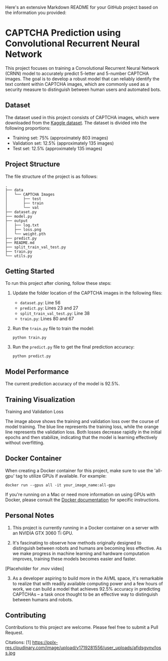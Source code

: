 Here's an extensive Markdown README for your GitHub project based on the information you provided:

# CAPTCHA Prediction using Convolutional Recurrent Neural Network

This project focuses on training a Convolutional Recurrent Neural Network (CRNN) model to accurately predict 5-letter and 5-number CAPTCHA images. The goal is to develop a robust model that can reliably identify the text content within CAPTCHA images, which are commonly used as a security measure to distinguish between human users and automated bots.

## Dataset

The dataset used in this project consists of CAPTCHA images, which were downloaded from the [Kaggle dataset](https://www.kaggle.com/datasets/fournierp/captcha-version-2-images). The dataset is divided into the following proportions:

- Training set: 75% (approximately 803 images)
- Validation set: 12.5% (approximately 135 images)
- Test set: 12.5% (approximately 135 images)

## Project Structure

The file structure of the project is as follows:

```
.
├── data
│   └── CAPTCHA Images
│       ├── test
│       ├── train
│       └── val
├── dataset.py
├── model.py
├── output
│   ├── log.txt
│   ├── loss.png
│   └── weight.pth
├── predict.py
├── README.md
├── split_train_val_test.py
├── train.py
└── utils.py
```

## Getting Started

To run this project after cloning, follow these steps:

1. Update the folder location of the CAPTCHA images in the following files:
   - `dataset.py`: Line 56
   - `predict.py`: Lines 23 and 27
   - `split_train_val_test.py`: Line 38
   - `train.py`: Lines 80 and 67

2. Run the `train.py` file to train the model:
   ```
   python train.py
   ```

3. Run the `predict.py` file to get the final prediction accuracy:
   ```
   python predict.py
   ```

## Model Performance

The current prediction accuracy of the model is 92.5%.

## Training Visualization

Training and Validation Loss

The image above shows the training and validation loss over the course of model training. The blue line represents the training loss, while the orange line represents the validation loss. Both losses decrease rapidly in the initial epochs and then stabilize, indicating that the model is learning effectively without overfitting.

## Docker Container

When creating a Docker container for this project, make sure to use the 'all-gpu' tag to utilize GPUs if available. For example:

```
docker run --gpus all -it your_image_name:all-gpu
```

If you're running on a Mac or need more information on using GPUs with Docker, please consult the [Docker documentation](https://docs.docker.com/config/containers/resource_constraints/#gpu) for specific instructions.

## Personal Notes

1. This project is currently running in a Docker container on a server with an NVIDIA GTX 3060 Ti GPU.

2. It's fascinating to observe how methods originally designed to distinguish between robots and humans are becoming less effective. As we make progress in machine learning and hardware computation improves, training these models becomes easier and faster.

[Placeholder for .mov video]

3. As a developer aspiring to build more in the AI/ML space, it's remarkable to realize that with readily available computing power and a few hours of work, we can build a model that achieves 92.5% accuracy in predicting CAPTCHAs – a task once thought to be an effective way to distinguish between humans and robots.

## Contributing

Contributions to this project are welcome. Please feel free to submit a Pull Request.

Citations:
[1] https://pplx-res.cloudinary.com/image/upload/v1719281556/user_uploads/afidsgvnv/loss.jpg